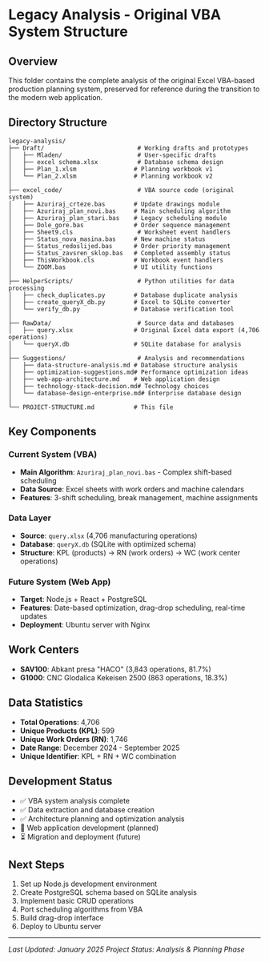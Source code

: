 # Legacy Analysis - Original VBA System Structure

## Overview
This folder contains the complete analysis of the original Excel VBA-based production planning system, preserved for reference during the transition to the modern web application.

## Directory Structure

```
legacy-analysis/
├── Draft/                          # Working drafts and prototypes
│   ├── Mladen/                     # User-specific drafts
│   ├── excel schema.xlsx           # Database schema design
│   ├── Plan_1.xlsm                # Planning workbook v1
│   └── Plan_2.xlsm                # Planning workbook v2
│
├── excel_code/                     # VBA source code (original system)
│   ├── Azuriraj_crteze.bas        # Update drawings module
│   ├── Azuriraj_plan_novi.bas     # Main scheduling algorithm
│   ├── Azuriraj_plan_stari.bas    # Legacy scheduling module
│   ├── Dole_gore.bas              # Order sequence management
│   ├── Sheet9.cls                  # Worksheet event handlers
│   ├── Status_nova_masina.bas     # New machine status
│   ├── Status_redoslijed.bas      # Order priority management
│   ├── Status_zavsren_sklop.bas   # Completed assembly status
│   ├── ThisWorkbook.cls           # Workbook event handlers
│   └── ZOOM.bas                   # UI utility functions
│
├── HelperScripts/                  # Python utilities for data processing
│   ├── check_duplicates.py        # Database duplicate analysis
│   ├── create_queryX_db.py        # Excel to SQLite converter
│   └── verify_db.py               # Database verification tool
│
├── RawData/                        # Source data and databases
│   ├── query.xlsx                 # Original Excel data export (4,706 operations)
│   └── queryX.db                  # SQLite database for analysis
│
├── Suggestions/                    # Analysis and recommendations
│   ├── data-structure-analysis.md # Database structure analysis
│   ├── optimization-suggestions.md# Performance optimization ideas
│   ├── web-app-architecture.md    # Web application design
│   ├── technology-stack-decision.md# Technology choices
│   └── database-design-enterprise.md# Enterprise database design
│
└── PROJECT-STRUCTURE.md           # This file
```

## Key Components

### Current System (VBA)
- **Main Algorithm**: `Azuriraj_plan_novi.bas` - Complex shift-based scheduling
- **Data Source**: Excel sheets with work orders and machine calendars
- **Features**: 3-shift scheduling, break management, machine assignments

### Data Layer
- **Source**: `query.xlsx` (4,706 manufacturing operations)
- **Database**: `queryX.db` (SQLite with optimized schema)
- **Structure**: KPL (products) → RN (work orders) → WC (work center operations)

### Future System (Web App)
- **Target**: Node.js + React + PostgreSQL
- **Features**: Date-based optimization, drag-drop scheduling, real-time updates
- **Deployment**: Ubuntu server with Nginx

## Work Centers
- **SAV100**: Abkant presa "HACO" (3,843 operations, 81.7%)
- **G1000**: CNC Glodalica Kekeisen 2500 (863 operations, 18.3%)

## Data Statistics
- **Total Operations**: 4,706
- **Unique Products (KPL)**: 599
- **Unique Work Orders (RN)**: 1,746
- **Date Range**: December 2024 - September 2025
- **Unique Identifier**: KPL + RN + WC combination

## Development Status
- ✅ VBA system analysis complete
- ✅ Data extraction and database creation
- ✅ Architecture planning and optimization analysis
- 🔄 Web application development (planned)
- ⏳ Migration and deployment (future)

## Next Steps
1. Set up Node.js development environment
2. Create PostgreSQL schema based on SQLite analysis
3. Implement basic CRUD operations
4. Port scheduling algorithms from VBA
5. Build drag-drop interface
6. Deploy to Ubuntu server

---
*Last Updated: January 2025*
*Project Status: Analysis & Planning Phase*